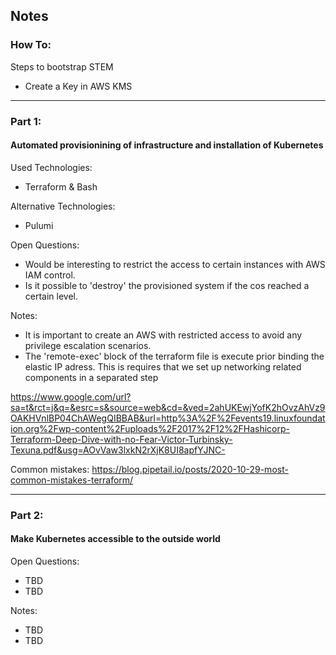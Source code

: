 ## Notes

### How To:

Steps to bootstrap STEM

- Create a Key in AWS KMS  



______________________________
### Part 1: 
#### Automated provisionining of infrastructure and installation of Kubernetes

Used Technologies:
- Terraform & Bash

Alternative Technologies:
- Pulumi

Open Questions:
- Would be interesting to restrict the access to certain instances with AWS IAM control.
- Is it possible to 'destroy' the provisioned system if the cos reached a certain level.

Notes:
- It is important to create an AWS with restricted access to avoid any privilege escalation scenarios.
- The 'remote-exec' block of the terraform file is execute prior binding the elastic IP adress. This is requires that we set up networking related components in a separated step


https://www.google.com/url?sa=t&rct=j&q=&esrc=s&source=web&cd=&ved=2ahUKEwjYofK2hOvzAhVz9OAKHVnlBP04ChAWegQIBBAB&url=http%3A%2F%2Fevents19.linuxfoundation.org%2Fwp-content%2Fuploads%2F2017%2F12%2FHashicorp-Terraform-Deep-Dive-with-no-Fear-Victor-Turbinsky-Texuna.pdf&usg=AOvVaw3lxkN2rXjK8UI8apfYJNC-

Common mistakes: https://blog.pipetail.io/posts/2020-10-29-most-common-mistakes-terraform/
______________________________
### Part 2: 
#### Make Kubernetes accessible to the outside world


Open Questions:
- TBD
- TBD

Notes:
- TBD
- TBD